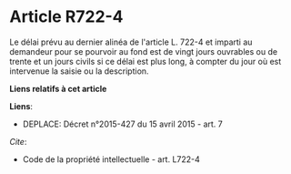 # Article R722-4

Le délai prévu au dernier alinéa de l'article L. 722-4 et imparti au demandeur pour se pourvoir au fond est de vingt jours
ouvrables ou de trente et un jours civils si ce délai est plus long, à compter du jour où est intervenue la saisie ou la
description.

**Liens relatifs à cet article**

**Liens**:

  - DEPLACE: Décret n°2015-427 du 15 avril 2015 - art. 7

_Cite_:

  - Code de la propriété intellectuelle - art. L722-4
